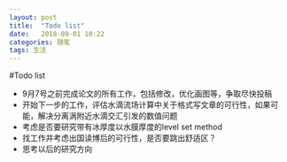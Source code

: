```yaml
---
layout: post
title:  "Todo list"
date:   2018-09-01 10:22
categories: 随笔
tags: 生活 
---
```


#Todo list

+ 9月7号之前完成论文的所有工作，包括修改，优化画图等，争取尽快投稿
+ 开始下一步的工作，评估水滴流场计算中关于格式写文章的可行性，如果可能，解决分离涡附近水滴交汇引发的数值问题
+ 考虑是否要研究带有冰厚度以水膜厚度的level set method
+ 找工作并考虑出国读博后的可行性，是否要跳出舒适区？
+ 思考以后的研究方向